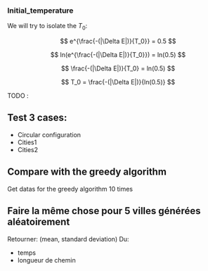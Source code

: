 ### Initial_temperature

We will try to isolate the $T_0$:

$$
e^{\frac{-(|\Delta E|)}{T_0}} = 0.5
$$

$$
ln(e^{\frac{-(|\Delta E|)}{T_0}}) = ln(0.5)
$$

$$
\frac{-(|\Delta E|)}{T_0} = ln(0.5)
$$

$$
T_0 = \frac{-(|\Delta E|)}{ln(0.5)}
$$

TODO :

## Test 3 cases:

- Circular configuration
- Cities1 
- Cities2 

## Compare with the greedy algorithm
Get datas for the greedy algorithm 10 times

## Faire la même chose pour 5 villes générées aléatoirement
Retourner: (mean, standard deviation)
Du:
- temps
- longueur de chemin



